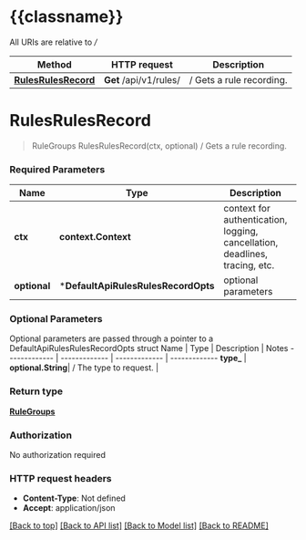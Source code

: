 # {{classname}}

All URIs are relative to */*

Method | HTTP request | Description
------------- | ------------- | -------------
[**RulesRulesRecord**](DefaultApi.md#RulesRulesRecord) | **Get** /api/v1/rules/ | / Gets a rule recording.

# **RulesRulesRecord**
> RuleGroups RulesRulesRecord(ctx, optional)
/ Gets a rule recording.

### Required Parameters

Name | Type | Description  | Notes
------------- | ------------- | ------------- | -------------
 **ctx** | **context.Context** | context for authentication, logging, cancellation, deadlines, tracing, etc.
 **optional** | ***DefaultApiRulesRulesRecordOpts** | optional parameters | nil if no parameters

### Optional Parameters
Optional parameters are passed through a pointer to a DefaultApiRulesRulesRecordOpts struct
Name | Type | Description  | Notes
------------- | ------------- | ------------- | -------------
 **type_** | **optional.String**| / The type to request. | 

### Return type

[**RuleGroups**](RuleGroups.md)

### Authorization

No authorization required

### HTTP request headers

 - **Content-Type**: Not defined
 - **Accept**: application/json

[[Back to top]](#) [[Back to API list]](../README.md#documentation-for-api-endpoints) [[Back to Model list]](../README.md#documentation-for-models) [[Back to README]](../README.md)

